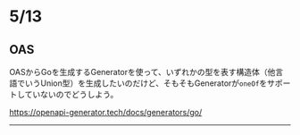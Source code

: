 # 5/13

## OAS

OASからGoを生成するGeneratorを使って、いずれかの型を表す構造体（他言語でいうUnion型）を生成したいのだけど、そもそもGeneratorが`oneOf`をサポートしていないのでどうしよう。

https://openapi-generator.tech/docs/generators/go/

---



